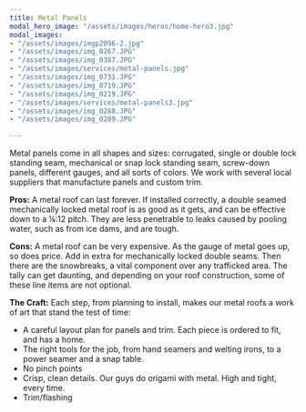 ```yaml
---
title: Metal Panels
modal_hero_image: "/assets/images/heros/home-hero3.jpg"
modal_images:
- "/assets/images/imgp2096-2.jpg"
- "/assets/images/img_0267.JPG"
- "/assets/images/img_0387.JPG"
- "/assets/images/services/metal-panels.jpg"
- "/assets/images/img_0731.JPG"
- "/assets/images/img_0719.JPG"
- "/assets/images/img_0219.JPG"
- "/assets/images/services/metal-panels3.jpg"
- "/assets/images/img_0288.JPG"
- "/assets/images/img_0289.JPG"

---
```

Metal panels come in all shapes and sizes: corrugated, single or double lock standing seam, mechanical or snap lock standing seam, screw-down panels, different gauges, and all sorts of colors.  We work with several local suppliers that manufacture panels and custom trim.

**Pros:** A metal roof can last forever.  If installed correctly, a double seamed mechanically locked metal roof is as good as it gets, and can be effective down to a ¼:12 pitch.  They are less penetrable to leaks caused by pooling water, such as from ice dams, and are tough.

**Cons:** A metal roof can be very expensive.  As the gauge of metal goes up, so does price.  Add in extra for mechanically locked double seams.  Then there are the snowbreaks, a vital component over any trafficked area.  The tally can get daunting, and depending on your roof construction, some of these line items are not optional.

**The Craft:**  Each step, from planning to install, makes our metal roofs a work of art that stand the test of time:

* A careful layout plan for panels and trim.  Each piece is ordered to fit, and has a home.
* The right tools for the job, from hand seamers and welting irons, to a power seamer and a snap table.
* No pinch points
* Crisp, clean details.  Our guys do origami with metal.  High and tight, every time.
* Trim/flashing